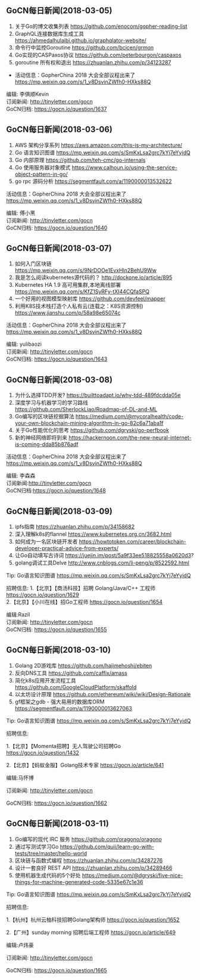## GoCN每日新闻(2018-03-05)

1. 关于Go的博文收集列表 https://github.com/enocom/gopher-reading-list
2. GraphQL连接数据库生成工具 https://ahmedalhulaibi.github.io/graphqlator-website/
3. 命令行中监控Goroutine https://github.com/bcicen/grmon
4. Go实现的CASPaxos协议 https://github.com/peterbourgon/caspaxos
5. goroutine 所有权和退出 https://zhuanlan.zhihu.com/p/34123287

* 活动信息：GopherChina 2018 大会全部议程出来了 https://mp.weixin.qq.com/s/1_v8DsvinZWfh0-HXks88Q

编辑: 李俱顺Kevin    
订阅新闻: http://tinyletter.com/gocn    
GoCN归档: https://gocn.io/question/1637    



## GoCN每日新闻(2018-03-06)

1. AWS 架构分享系列 https://aws.amazon.com/this-is-my-architecture/
2. Go 语言知识图谱 https://mp.weixin.qq.com/s/SmKxLsa2grc7kYj7eYyidQ
3. Go 内部原理 https://github.com/teh-cmc/go-internals
4. Go 使用服务器对象模式 https://www.calhoun.io/using-the-service-object-pattern-in-go/
5. go rpc 源码分析 https://segmentfault.com/a/1190000013532622

活动信息：GopherChina 2018 大会全部议程出来了 https://mp.weixin.qq.com/s/1_v8DsvinZWfh0-HXks88Q

编辑: 傅小黑  
订阅新闻: http://tinyletter.com/gocn  
GoCN归档: https://gocn.io/question/1640  

## GoCN每日新闻(2018-03-07)

1. 如何入门区块链  https://mp.weixin.qq.com/s/9NrDOOe1EvxHln2BehU9Ww
2. 我是怎么阅读kubernetes源代码的？ http://dockone.io/article/895
3. Kubernetes HA 1.9 高可用集群,本地离线部署 https://mp.weixin.qq.com/s/KfZ1SyRFy-tXI44CQfaSPQ
4. 一个好用的视图模型映射库 https://github.com/devfeel/mapper
5. 利用K8S技术栈打造个人私有云(连载之：K8S资源控制)  https://www.jianshu.com/p/58a98e65074c

活动信息：GopherChina 2018 大会全部议程出来了 https://mp.weixin.qq.com/s/1_v8DsvinZWfh0-HXks88Q

编辑: yulibaozi  
订阅新闻: http://tinyletter.com/gocn  
GoCN归档: https://gocn.io/question/1643  



## GoCN每日新闻(2018-03-08)

1. 为什么选择TDD开发? https://builttoadapt.io/why-tdd-489fdcdda05e
2. 深度学习与机器学习的学习路线 https://github.com/SherlockLiao/Roadmap-of-DL-and-ML
3. Go编写的区块链挖掘算法 https://medium.com/@mycoralhealth/code-your-own-blockchain-mining-algorithm-in-go-82c6a71aba1f
4. 关于Go性能优化的思考 https://github.com/dgryski/go-perfbook
5. 新的神经网络即将到来 https://hackernoon.com/the-new-neural-internet-is-coming-dda85b876adf

活动信息：GopherChina 2018 大会全部议程出来了 https://mp.weixin.qq.com/s/1_v8DsvinZWfh0-HXks88Q

编辑: 李森森  
订阅新闻:http://tinyletter.com/gocn  
GoCN归档:https://gocn.io/question/1648  

## GoCN每日新闻(2018-03-09)

1. ipfs指南 https://zhuanlan.zhihu.com/p/34158682
2. 深入理解k8s的flannel https://www.kubernetes.org.cn/3682.html
3. 如何成为一名区块链开发者 https://howtotoken.com/career/blockchain-developer-practical-advice-from-experts/
4. 让Go自动填写古诗词 https://juejin.im/post/5a9f33ee518825558a0620d3?
5. golang调试工具Delve http://www.cnblogs.com/li-peng/p/8522592.html

Tip: Go语言知识图谱 https://mp.weixin.qq.com/s/SmKxLsa2grc7kYj7eYyidQ

招聘信息:
1.【北京】【商汤科技】招聘 Golang/Java/C++ 工程师 https://gocn.io/question/1629  
2.【北京】【小川在线】招Go工程师 https://gocn.io/question/1654  

编辑:Razil  
订阅新闻: http://tinyletter.com/gocn  
GoCN归档: https://gocn.io/question/1655

## GoCN每日新闻(2018-03-10)

1. Golang 2D游戏库 https://github.com/hajimehoshi/ebiten
2. 反向DNS工具 https://github.com/caffix/amass
3. 简化k8s应用开发流程工具 https://github.com/GoogleCloudPlatform/skaffold
4. 以太坊设计原理 https://github.com/ethereum/wiki/wiki/Design-Rationale
5. gf框架之gdb - 强大易用的数据库ORM https://segmentfault.com/a/1190000013627063

Tip: Go语言知识图谱 https://mp.weixin.qq.com/s/SmKxLsa2grc7kYj7eYyidQ

招聘信息:

1.【北京】【Momenta招聘】无人驾驶公司招聘Go https://gocn.io/question/1432

2.【北京】【蚂蚁金服】Golang技术专家 https://gocn.io/article/641

编辑:马怀博

订阅新闻: http://tinyletter.com/gocn

GoCN归档: https://gocn.io/question/1662

## GoCN每日新闻(2018-03-11)

1. Go编写的现代 IRC 服务 https://github.com/oragono/oragono
2. 通过写测试学习Go https://github.com/quii/learn-go-with-tests/tree/master/hello-world
3. 区块链与函数式编程 https://zhuanlan.zhihu.com/p/34287276
4. 设计一套良好 REST API https://zhuanlan.zhihu.com/p/34289466
5. 使用机器生成代码的5个好处 https://medium.com/@dgryski/five-nice-things-for-machine-generated-code-5335e67c1e36

Tip: Go语言知识图谱 https://mp.weixin.qq.com/s/SmKxLsa2grc7kYj7eYyidQ

招聘信息:

1.【杭州】杭州云柚科技招聘Golang架构师 https://gocn.io/question/1652

2.【广州】sunday morning 招聘后端工程师 https://gocn.io/article/649

编辑:卢炜豪

订阅新闻: http://tinyletter.com/gocn

GoCN归档: https://gocn.io/question/1665
